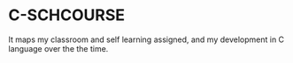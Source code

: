# C-SCHCOURSE
It maps my classroom and self learning assigned, and my development in C language over the the time.
